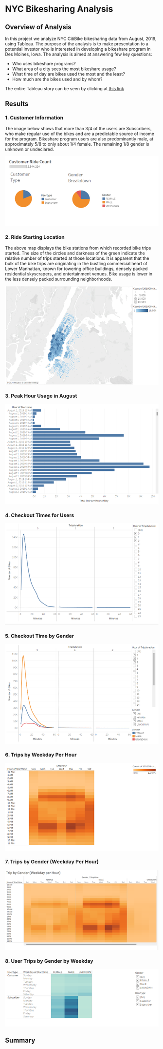 # NYC Bikesharing Analysis

## Overview of Analysis

In this project we analyze NYC CitiBike bikesharing data from August, 2019, using Tableau. The purpose of the analysis is to make presentation to a potential investor who is interested in developing a bikeshare program in Des Moines, Iowa. The analysis is aimed at answering few key questions:

- Who uses bikeshare programs?
- What area of a city sees the most bikeshare usage?
- What time of day are bikes used the most and the least?
- How much are the bikes used and by whom?

The entire Tableau story can be seen by clicking at [this link](https://public.tableau.com/app/profile/dinesh.shetty/viz/NYC_Bike_Analysis_16372636521530/NYCityBikeAnalysis?publish=yes)

## Results

### 1. Customer Information
The image below shows that more than 3/4 of the users are Subscribers, who make regular use of the bikes and are a predictable source of income for the program. Bikeshare program users are also predominantly male, at approximately 5/8 to only about 1/4 female. The remaining 1/8 gender is unknown or undeclared.

![Figure1](/Images/customer_info.png)

### 2. Ride Starting Location
The above map displays the bike stations from which recorded bike trips started. The size of the circles and darkness of the green indicate the relative number of trips started at those locations. It is apparent that the bulk of the bike trips are originating in the bustling commercial heart of Lower Manhattan, known for towering office buildings, densely packed residential skyscrapers, and entertainment venues. Bike usage is lower in the less densely packed surrounding neighborhoods.

![Figure1](/Images/ride_starting.png)

### 3. Peak Hour Usage in August

![Figure1](/Images/peak_hour.png)


### 4. Checkout Times for Users
![Figure1](/Images/tripduration_usage.png)

### 5. Checkout Time by Gender
![Figure1](/Images/tripduration_gender.png)

### 6. Trips by Weekday Per Hour
![Figure1](/Images/heatmap_1.png)

### 7. Trips by Gender (Weekday Per Hour)
![Figure1](/Images/heatmap_2.png)

### 8. User Trips by Gender by Weekday
![Figure1](/Images/usertrip_gender_weekdays.png)


## Summary
